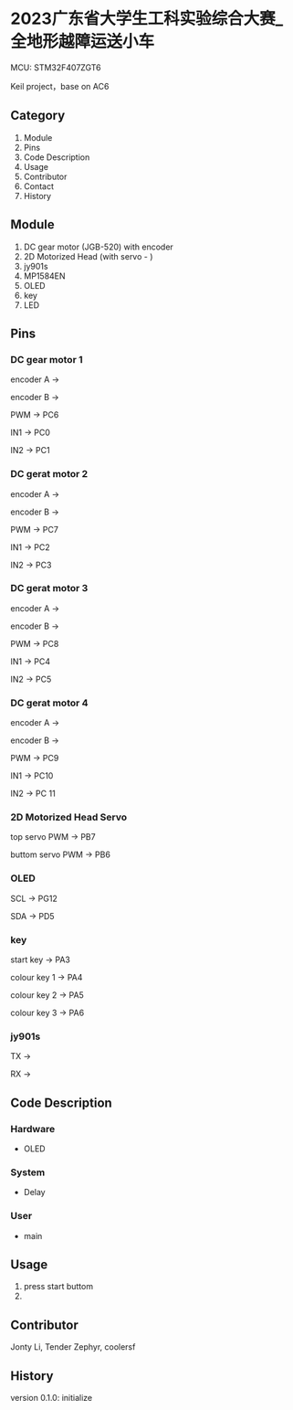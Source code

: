 # 2023广东省大学生工科实验综合大赛_全地形越障运送小车

MCU: STM32F407ZGT6

Keil project，base on AC6

## Category

1. Module
2. Pins
3. Code Description
4. Usage
5. Contributor
6. Contact
7. History

## Module

1. DC gear motor (JGB-520) with encoder
2. 2D Motorized Head (with servo - )
3. jy901s
4. MP1584EN
5. OLED
6. key
7. LED

## Pins

### DC gear motor 1

encoder A ->

encoder B ->

PWM -> PC6

IN1 -> PC0

IN2 -> PC1

### DC gerat motor 2

encoder A ->

encoder B ->

PWM -> PC7

IN1 -> PC2

IN2 -> PC3

### DC gerat motor 3

encoder A ->

encoder B ->

PWM -> PC8

IN1 -> PC4

IN2 -> PC5

### DC gerat motor 4

encoder A ->

encoder B ->

PWM -> PC9

IN1 -> PC10

IN2 -> PC 11

### 2D Motorized Head Servo

top servo PWM -> PB7

buttom servo PWM -> PB6

### OLED

SCL -> PG12

SDA -> PD5

### key

start key -> PA3

colour key 1 -> PA4

colour key 2 -> PA5

colour key 3 -> PA6

### jy901s

TX ->

RX ->

## Code Description

### Hardware

* OLED

### System

* Delay

### User

* main

## Usage

1. press start buttom
2. 

## Contributor

Jonty Li, Tender Zephyr, coolersf

## History

version 0.1.0: initialize
